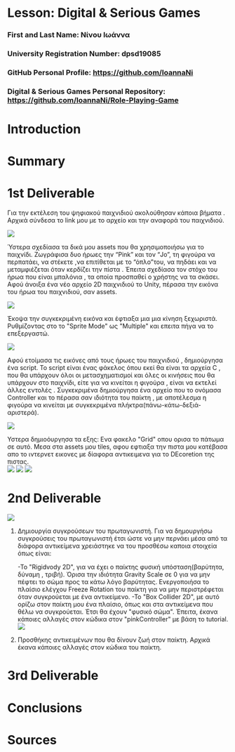 # Lesson: Digital & Serious Games

### First and Last Name: Νίνου Ιωάννα
### University Registration Number: dpsd19085
### GitHub Personal Profile: https://github.com/IoannaNi
### Digital & Serious Games Personal Repository: https://github.com/IoannaNi/Role-Playing-Game

# Introduction

# Summary


# 1st Deliverable
Για την εκτέλεση του ψηφιακού παιχνιδιού ακολούθησαν κάποια βήματα . 
Αρχικά σύνδεσα το link μου με το αρχείο και την αναφορά του παιχνιδιού.

![](dpsdXXXXX/link.png)


 Ύστερα σχεδίασα τα δικά μου assets που θα χρησιμοποιήσω για το παιχνίδι. Ζωγράφισα δυο ήρωες την “Pink” και τον “Jo”, τη φιγούρα να περπατάει, να στέκετε ,να επιτίθεται με το “όπλο”του, να πηδάει και να μεταμφιέζεται όταν κερδίζει την πίστα . Έπειτα σχεδίασα τον στόχο του ήρωα που είναι μπαλόνια , τα οποία προσπαθεί ο χρήστης να τα σκάσει.
Αφού άνοιξα ένα νέο αρχείο 2D παιχνιδιού το Unity, πέρασα την εικόνα  του ήρωα του παιχνιδιού, σαν assets.



![](dpsdXXXXX/pink.png)

 Έκοψα την συγκεκριμένη εικόνα και έφτιαξα μια μια κίνηση ξεχωριστά. Ρυθμίζοντας στο το "Sprite Mode" ως  "Multiple" και επειτα πήγα να το επεξεργαστώ.


![](dpsdXXXXX/crop.png)


Αφού ετοίμασα τις εικόνες από τους ήρωες του παιχνιδιού , δημιούργησα  ένα script. Το script είναι ένας φάκελος όπου εκεί θα είναι τα αρχεία C , που θα υπάρχουν όλοι οι μετασχηματισμοί και όλες οι κινήσεις που θα υπάρχουν στο παιχνίδι, είτε για να κινείται η φιγούρα , είναι να εκτελεί άλλες εντολές . Συγκεκριμένα δημιούργησα ένα αρχείο που το ονόμασα Controller και το πέρασα σαν ιδιότητα του παίκτη , με αποτέλεσμα η φιγούρα να κινείται με συγκεκριμένα πλήκτρα(πάνω-κάτω-δεξιά-αριστερά). 

![](dpsdXXXXX/scripts1.png)

Υστερα δημιοόυργησα τα εξης:
Ενα φακελο "Grid" οπου ορισα το πάτωμα σε αυτό.
Mεσα στα assets μου tiles, αφου εφτιαξα την πιστα μου κατέβασα απο το ιντερνετ εικονες με δίαφορα αντικειμενα για το DEcoretion της πιστας.  
![](dpsdXXXXX/tiles.png)
![](dpsdXXXXX/Decorate.png)
![](dpsdXXXXX/crop_object.png)

# 2nd Deliverable

![](dpsdXXXXX/2.00.png)

   1. Δημιουργία συγκρούσεων του πρωταγωνιστή.
     Για να δημουργήσω συγκρούσεις του πρωταγωνιστή έτσι ώστε να μην περνάει μέσα από τα διάφορα αντικείμενα χρειάστηκε να του προσθέσω καποια στοιχεία όπως είναι:

       -Το "Rigidvody 2D", για να έχει ο παίκτης φυσική υπόσταση(βαρύτητα, δύναμη , τριβή). Όρισα την ιδιότητα Gravity Scale σε 0 για να μην πέφτει το σώμα προς τα κάτω λόγο βαρύτητας. Ενεργοποιήσα το πλαίσιο ελέγχου Freeze Rotation του παίκτη για να μην περιστρέφεται όταν συγκρούεται με ένα αντικείμενο. 
       -Το "Box Collider 2D", με αυτό ορίζω στον παίκτη μου ένα πλαίσιο, όπως και στα αντικείμενα που θέλω να συγκρούεται. Έτσι θα έχουν "φυσικό σώμα".
     Έπειτα, έκανα κάποιες αλλαγές στον κώδικα στον "pinkController" με βάση το tutorial.
![](dpsdXXXXX/2.01.png)


 2. Προσθήκης αντικειμένων που θα δίνουν ζωή στον παίκτη. 
 Αρχικά έκανα κάποιες αλλαγές στον κώδικα του παίκτη.


# 3rd Deliverable 


# Conclusions


# Sources
